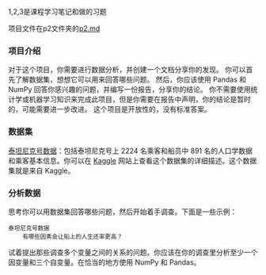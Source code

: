 1,2,3是课程学习笔记和做的习题

项目文件在p2文件夹的[p2.md](https://github.com/xiaobin09/DAND_udacity/blob/master/p2%EF%BC%9A%E6%8E%A2%E7%B4%A2%E6%95%B0%E6%8D%AE%E9%9B%86/p2/p2.md )

### 项目介绍
对于这个项目，你需要进行数据分析，并创建一个文档分享你的发现。
你可以首先了解数据集，想想它可以用来回答哪些问题。
然后，你应该使用 Pandas 和 NumPy  回答你感兴趣的问题，并编写一份报告，分享你的结论。
你不需要使用统计学或机器学习知识来完成此项目，但是你需要在报告中声明，你的结论是暂时的，可能需要进一步改进。
这个项目是开放性的，没有标准答案。

### 数据集
[泰坦尼克号数据](https://d17h27t6h515a5.cloudfront.net/topher/2016/December/584bcec3_titanic-data/titanic-data.csv )：包括泰坦尼克号上 2224 名乘客和船员中 891 名的人口学数据和乘客基本信息。你可以在 [Kaggle](https://www.kaggle.com/c/titanic/data ) 网站上查看这个数据集的详细描述。这个数据集就是来自 Kaggle。

### 分析数据

思考你可以用数据集回答哪些问题，然后开始着手调查。下面是一些示例：

    泰坦尼克号数据
        有哪些因素会让船上的人生还率更高？
        
试着提出那些调查多个变量之间的关系的问题。你应该在你的调查里分析至少一个因变量和三个自变量。在恰当的地方使用 NumPy 和 Pandas。


